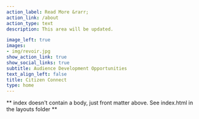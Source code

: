 ```yaml
---
action_label: Read More &rarr;
action_link: /about
action_type: text
description: This area will be updated.

image_left: true
images:
- img/revoir.jpg
show_action_link: true
show_social_links: true
subtitle: Audience Development Opportunities
text_align_left: false
title: Citizen Connect
type: home
---
```


** index doesn't contain a body, just front matter above.
See index.html in the layouts folder **

